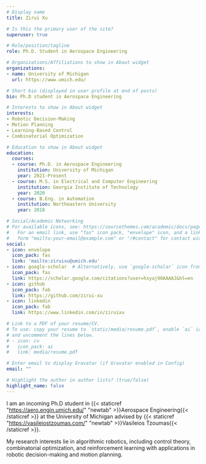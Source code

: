 ```yaml
---
# Display name
title: Zirui Xu

# Is this the primary user of the site?
superuser: true

# Role/position/tagline
role: Ph.D. Student in Aerospace Engineering

# Organizations/Affiliations to show in About widget
organizations:
- name: University of Michigan
  url: https://www.umich.edu/

# Short bio (displayed in user profile at end of posts)
bio: Ph.D student in Aerospace Engineering

# Interests to show in About widget
interests:
- Robotic Decision-Making
- Motion Planning
- Learning-Based Control
- Combinatorial Optimization

# Education to show in About widget
education:
  courses:
  - course: Ph.D. in Aerospace Engineering
    institution: University of Michigan
    year: 2021-Present
  - course: M.S. in Electrical and Computer Engineering
    institution: Georgia Institute of Technology
    year: 2020
  - course: B.Eng. in Automation
    institution: Northeastern University
    year: 2018

# Social/Academic Networking
# For available icons, see: https://sourcethemes.com/academic/docs/page-builder/#icons
#   For an email link, use "fas" icon pack, "envelope" icon, and a link in the
#   form "mailto:your-email@example.com" or "/#contact" for contact widget.
social:
- icon: envelope
  icon_pack: fas
  link: 'mailto:ziruixu@umich.edu'
- icon: google-scholar  # Alternatively, use `google-scholar` icon from `ai` icon pack
  icon_pack: fas
  link: https://scholar.google.com/citations?user=hsyaj90AAAAJ&hl=en
- icon: github
  icon_pack: fab
  link: https://github.com/zirui-xu
- icon: linkedin
  icon_pack: fab
  link: https://www.linkedin.com/in/ziruixu

# Link to a PDF of your resume/CV.
# To use: copy your resume to `static/media/resume.pdf`, enable `ai` icons in `params.toml`, 
# and uncomment the lines below.
# - icon: cv
#   icon_pack: ai
#   link: media/resume.pdf

# Enter email to display Gravatar (if Gravatar enabled in Config)
email: ""

# Highlight the author in author lists? (true/false)
highlight_name: false
---
```


I am an incoming Ph.D student in {{< staticref "https://aero.engin.umich.edu/" "newtab" >}}Aerospace Engineering{{< /staticref >}} at the University of Michigan advised by {{< staticref "https://vasileiostzoumas.com/" "newtab" >}}Vasileios Tzoumas{{< /staticref >}}.

My research interests lie in algorithmic robotics, including control theory, combinatorial optimization, and reinforcement learning with applications in robotic decision-making and motion planning.

<!-- {{< icon name="download" pack="fas" >}} Download my {{< staticref "media/demo_resume.pdf" "newtab" >}}resumé{{< /staticref >}}. -->
